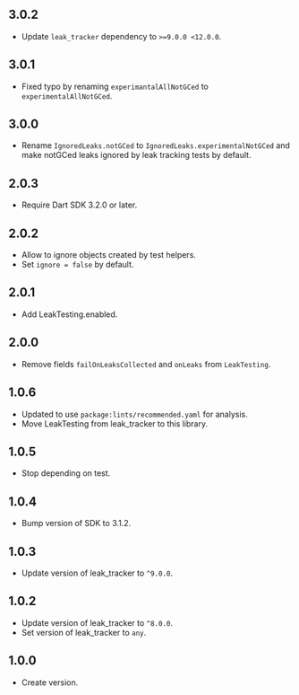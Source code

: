 ## 3.0.2

* Update `leak_tracker` dependency to `>=9.0.0 <12.0.0`.

## 3.0.1

* Fixed typo by renaming `experimantalAllNotGCed` to `experimentalAllNotGCed`.

## 3.0.0

* Rename `IgnoredLeaks.notGCed` to `IgnoredLeaks.experimentalNotGCed`
and make notGCed leaks ignored by leak tracking tests by default.

## 2.0.3

* Require Dart SDK 3.2.0 or later.

## 2.0.2

* Allow to ignore objects created by test helpers.
* Set `ignore = false` by default.

## 2.0.1

* Add LeakTesting.enabled.

## 2.0.0

* Remove fields `failOnLeaksCollected` and `onLeaks` from `LeakTesting`.

## 1.0.6

* Updated to use `package:lints/recommended.yaml` for analysis.
* Move LeakTesting from leak_tracker to this library.

## 1.0.5

* Stop depending on test.

## 1.0.4

* Bump version of SDK to 3.1.2.

## 1.0.3

* Update version of leak_tracker to `^9.0.0`.

## 1.0.2

* Update version of leak_tracker to `^8.0.0`.
* Set version of leak_tracker to `any`.

## 1.0.0

* Create version.
